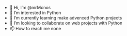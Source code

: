 - 👋 Hi, I’m @mrMonos
- 👀 I’m interested in Python
- 🌱 I’m currently learning make advenced Python projects
- 💞️ I’m looking to collaborate on web projects with Python
- 📫 How to reach me none

<!---
mrMonos/mrMonos is a ✨ special ✨ repository because its `README.md` (this file) appears on your GitHub profile.
You can click the Preview link to take a look at your changes.
--->
